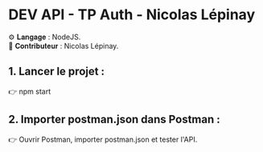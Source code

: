 # DEV API - TP Auth - Nicolas Lépinay

⚙️ 𝐋𝐚𝐧𝐠𝐚𝐠𝐞 : NodeJS.\
🦸 𝐂𝐨𝐧𝐭𝐫𝐢𝐛𝐮𝐭𝐞𝐮𝐫 : Nicolas Lépinay.

## 1. Lancer le projet :
👉 npm start

## 2. Importer postman.json dans Postman :
👉 Ouvrir Postman, importer postman.json et tester l'API.
